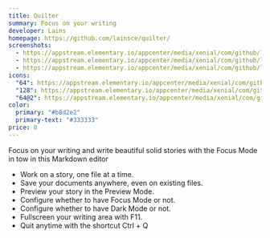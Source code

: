 ```yaml
---
title: Quilter
summary: Focus on your writing
developer: Lains
homepage: https://github.com/lainsce/quilter/
screenshots:
  - https://appstream.elementary.io/appcenter/media/xenial/com/github/lainsce.quilter.desktop/575F987B65ED5354E85BB303047D4EC6/screenshots/image-1_orig.png
  - https://appstream.elementary.io/appcenter/media/xenial/com/github/lainsce.quilter.desktop/575F987B65ED5354E85BB303047D4EC6/screenshots/image-2_orig.png
  - https://appstream.elementary.io/appcenter/media/xenial/com/github/lainsce.quilter.desktop/575F987B65ED5354E85BB303047D4EC6/screenshots/image-3_orig.png
icons:
  "64": https://appstream.elementary.io/appcenter/media/xenial/com/github/lainsce.quilter.desktop/575F987B65ED5354E85BB303047D4EC6/icons/64x64/com.github.lainsce.quilter_com.github.lainsce.quilter.png
  "128": https://appstream.elementary.io/appcenter/media/xenial/com/github/lainsce.quilter.desktop/575F987B65ED5354E85BB303047D4EC6/icons/128x128/com.github.lainsce.quilter_com.github.lainsce.quilter.png
  "64@2": https://appstream.elementary.io/appcenter/media/xenial/com/github/lainsce.quilter.desktop/575F987B65ED5354E85BB303047D4EC6/icons/64x64@2/com.github.lainsce.quilter_com.github.lainsce.quilter.png
color:
  primary: "#b8d2e2"
  primary-text: "#333333"
price: 0
---
```


<p>Focus on your writing and write beautiful solid stories with the Focus Mode in tow in this Markdown editor</p>
<ul>
  <li>Work on a story, one file at a time.</li>
  <li>Save your documents anywhere, even on existing files.</li>
  <li>Preview your story in the Preview Mode.</li>
  <li>Configure whether to have Focus Mode or not.</li>
  <li>Configure whether to have Dark Mode or not.</li>
  <li>Fullscreen your writing area with F11.</li>
  <li>Quit anytime with the shortcut Ctrl + Q</li>
</ul>